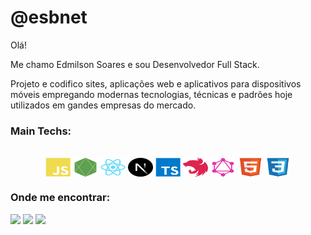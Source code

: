 # @esbnet
Olá!
<!-- <img src="https://raw.githubusercontent.com/iampavangandhi/iampavangandhi/master/gifs/Hi.gif" width="30px"></h2> -->

Me chamo Edmilson Soares e sou Desenvolvedor Full Stack.

Projeto e codifico sites, aplicações web e aplicativos para dispositivos móveis empregando modernas tecnologias, técnicas e padrões hoje utilizados em gandes empresas do mercado.
 
### Main Techs: 
<div style="display: inline_block; align: center"><br>
 <center>
  <img align="center" alt="esbdev-Js" height="30" width="40" src="https://raw.githubusercontent.com/devicons/devicon/master/icons/javascript/javascript-plain.svg">
  <img align="center" alt="esbdev-Node" height="30" width="40" src="https://raw.githubusercontent.com/devicons/devicon/master/icons/nodejs/nodejs-plain.svg">
  <img align="center" alt="esbdev-React" height="30" width="40" src="https://raw.githubusercontent.com/devicons/devicon/master/icons/react/react-original.svg">
  <img align="center" alt="esbdev-Next" height="30" width="40" src="https://github.com/devicons/devicon/blob/master/icons/nextjs/nextjs-original.svg">
  <img align="center" alt="esbdev-Ts" height="30" width="40" src="https://raw.githubusercontent.com/devicons/devicon/master/icons/typescript/typescript-plain.svg">
  <img align="center" alt="esbdev-Node" height="30" width="40" src="https://github.com/devicons/devicon/blob/master/icons/nestjs/nestjs-original.svg">
  <img align="center" alt="esbdev-Node" height="30" width="40" src="https://raw.githubusercontent.com/devicons/devicon/master/icons/graphql/graphql-plain.svg">
  
  <img align="center" alt="esbdev-HTML" height="30" width="40" src="https://raw.githubusercontent.com/devicons/devicon/master/icons/html5/html5-original.svg">
  <img align="center" alt="esbdev-CSS" height="30" width="40" src="https://raw.githubusercontent.com/devicons/devicon/master/icons/css3/css3-original.svg">
 </center>
</div>
 
### Onde me encontrar:

<div> 
  <a href="https://www.linkedin.com/in/edmilson-soares/" target="_blank"><img src="https://img.shields.io/badge/-LinkedIn-%230077B5?style=for-the-badge&logo=linkedin&logoColor=white" target="_blank"></a> 
  <a href="https://www.youtube.com/c/EdmilsonSoares" target="_blank"><img src="https://img.shields.io/badge/YouTube-FF0000?style=for-the-badge&logo=youtube&logoColor=white" target="_blank"></a>
  <a href = "mailto:esbnet@gmail.com/"><img src="https://img.shields.io/badge/-Gmail-%23333?style=for-the-badge&logo=gmail&logoColor=white" target="_blank"></a>
   
<!--   ![Snake animation](https://github.com/rafaballerini/rafaballerini/blob/output/github-contribution-grid-snake.svg)  -->
</div>
